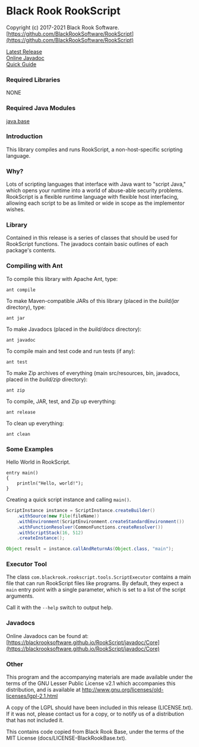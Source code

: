 # Black Rook RookScript

Copyright (c) 2017-2021 Black Rook Software.  
[https://github.com/BlackRookSoftware/RookScript](https://github.com/BlackRookSoftware/RookScript)

[Latest Release](https://github.com/BlackRookSoftware/RookScript/releases/latest)  
[Online Javadoc](https://blackrooksoftware.github.io/RookScript/javadoc/)  
[Quick Guide](https://github.com/BlackRookSoftware/RookScript/blob/master/QUICK-GUIDE.md)


### Required Libraries

NONE


### Required Java Modules

[java.base](https://docs.oracle.com/javase/10/docs/api/java.base-summary.html)  


### Introduction

This library compiles and runs RookScript, a non-host-specific scripting language.


### Why?

Lots of scripting languages that interface with Java want to "script Java," which opens your runtime
into a world of abuse-able security problems. RookScript is a flexible runtime language with
flexible host interfacing, allowing each script to be as limited or wide in scope as the implementor
wishes. 


### Library

Contained in this release is a series of classes that should be used for RookScript functions. 
The javadocs contain basic outlines of each package's contents.


### Compiling with Ant

To compile this library with Apache Ant, type:

	ant compile

To make Maven-compatible JARs of this library (placed in the *build/jar* directory), type:

	ant jar

To make Javadocs (placed in the *build/docs* directory):

	ant javadoc

To compile main and test code and run tests (if any):

	ant test

To make Zip archives of everything (main src/resources, bin, javadocs, placed in the *build/zip* directory):

	ant zip

To compile, JAR, test, and Zip up everything:

	ant release

To clean up everything:

	ant clean


### Some Examples

Hello World in RookScript.

```
entry main()
{
	println("Hello, world!");
}
```

Creating a quick script instance and calling `main()`. 

```Java
ScriptInstance instance = ScriptInstance.createBuilder()
	.withSource(new File(fileName))
	.withEnvironment(ScriptEnvironment.createStandardEnvironment())
	.withFunctionResolver(CommonFunctions.createResolver())
	.withScriptStack(16, 512)
	.createInstance();

Object result = instance.callAndReturnAs(Object.class, "main");
```

### Executor Tool

The class `com.blackrook.rookscript.tools.ScriptExecutor` contains a main file that can run
RookScript files like programs. By default, they expect a `main` entry point with a single parameter,
which is set to a list of the script arguments.

Call it with the `--help` switch to output help.


### Javadocs

Online Javadocs can be found at: [https://blackrooksoftware.github.io/RookScript/javadoc/Core](https://blackrooksoftware.github.io/RookScript/javadoc/Core)


### Other

This program and the accompanying materials
are made available under the terms of the GNU Lesser Public License v2.1
which accompanies this distribution, and is available at
http://www.gnu.org/licenses/old-licenses/lgpl-2.1.html

A copy of the LGPL should have been included in this release (LICENSE.txt).
If it was not, please contact us for a copy, or to notify us of a distribution
that has not included it. 

This contains code copied from Black Rook Base, under the terms of the MIT License (docs/LICENSE-BlackRookBase.txt).
